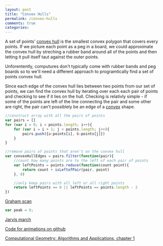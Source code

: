 ```yaml
---
layout: post
title: "Convex Hulls"
permalink: /convex-hulls
comments: true
categories: 
---
```


<link rel="stylesheet" type="text/css" href="/javascripts/posts/convexHull/style.css">

A set of points' [convex hull](http://www.cs.uu.nl/geobook/introduction.pdf) is the smallest convex polygon that covers every points. If we picture each point as a peg in a board, we could approximate the convex hull by streching a rubber band around all of the points and then letting it pull itself taut against the outer points.

Unforentently, computures don't typically come with rubber bands and peg boards so to we'll need a different approach to programtically find a set of points convex hull.

Since each edge of the convex hull lies between two points from our set of points, we can find the convex hull by iterating over each each pair of points and checking to see if it lies on the hull. Checking is relativly simple - if some of the points are left of the line connecting the pair and some other are right, the pair can't possiblely be an edge of a [convex](http://mathworld.wolfram.com/Convex.html) shape. 

<div id='naive' style='width: 100%'></div>

```javascript
//construct array with all the pairs of points
var pairs = []
for (var i = 0; i < points.length; i++){
    for (var i = i + 1; j < points.length; j++){
        pairs.push({a:points[i], b:points[j]})
    }
}

//remove pairs of points that aren't on the convex hull
var convexHullEdges = pairs.filter(function(pair){
    //count how many points are to the left of each pair of points
    var leftPoints = points.reduce(function(count point){
        return count + isLeftofPair(pair, point)
    }, 0)

    //only keep pairs with all left or all right points
    return leftPoints == 0 || leftPoints == points.length - 2
})

```

[Graham scan](http://en.wikipedia.org/wiki/Graham_scan)
<div id='nlogn' style='width: 100%'></div>


```javascript
var peak = 0;
```

[Jarvis march](http://en.wikipedia.org/wiki/Gift_wrapping_algorithm)
<div id='hn' style='width: 100%'></div>

[Code for animations on github](https://github.com/1wheel/roadtolarissa/tree/master/source/javascripts/posts/convexHull)

[Computational Geometry: Algorithms and Applications, chapter 1](http://www.cs.uu.nl/geobook/)


<script src="/javascripts/libs/d3-3.5.2.js" type="text/javascript"></script>
<script src="/javascripts/libs/lodash.js" type="text/javascript"></script>
<script src="/javascripts/posts/negBarTransition/lib.js" type="text/javascript"></script>
<script src="/javascripts/posts/convexHull/shared.js" type="text/javascript"></script>
<script src="/javascripts/posts/convexHull/naive.js" type="text/javascript"></script>
<script src="/javascripts/posts/convexHull/nlogn.js" type="text/javascript"></script>
<script src="/javascripts/posts/convexHull/hn.js" type="text/javascript"></script>
